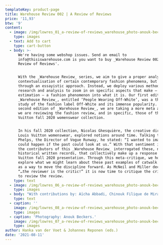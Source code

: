 ```yaml
---
templateKey: product-page
title: Warehouse Review 002 | A Review of Reviews
price: '11,93'
btw: '9'
content:
  - image: /img/lowres_01_a-review-of-reviews_warehouse_photo-anouk-beckers.jpg
    type: images
  - text: Add to cart
    type: cart-button
  - body: >-
      We're having some webshop issues. Send an email to
      info@thisiswarehouse.com is you want to buy _Warehouse Review 002,_ 'A
      Review of Reviews'.


      With the _Warehouse Review_ series, we aim to give a proper analysis and
      contextualisation of certain contemporary fashion phenomena, but not only
      through an essayistic approach. Instead, we deploy various methods of
      research and analysis to zoom in on specific aspects that make – in our
      estimation – a fashion phenomenon into what it is. Our first edition of
      _Warehouse Review_, entitled ‘People Wearing Off-White’, was a thorough
      study of the fashion label Off-White and its immense popularity. With this
      second edition of _Warehouse Review_, we are taking a more meta approach:
      we are reviewing the fashion review, and in specific, those of the Louis
      Vuitton fall 2020 womenswear collection. 


      In his fall 2020 collection, Nicolas Ghesquière, the creative director of
      Louis Vuitton womenswear, explored notions around time. Talking to Nicole
      Phelps, the Director of Vogue Runway, he stated: “I wanted to imagine what
      could happen if the past could look at us.” With that sentiment in mind,
      the contributors of this _Warehouse Review_ interrogated these, now
      historical written records, that collectively make up a response to Louis
      Vuitton fall 2020 presentation. Through this meta-critique, we hope to
      explore what we might learn about these past examples of catwalk writing
      as a way to move the discipline forward. As McNeil and Miller declared
      “…the reviewer is the critic!” it is now time to critique the critic and
      to review the review.
    type: text
  - image: /img/lowres_06_a-review-of-reviews_warehouse_photo-anouk-beckers.jpg
    type: images
  - body: "With contributions by: Aïcha Abbadi, Chinouk Filique de Miranda, Dal Chodha, Femke de Vries, Hanka van der Voet, Isabel Mundigo-Moore, Johannes Reponen, Laura Gardner, Megan Wray Schertler, Ricarda Bigolin and Sophie Barr. Design by Line Arngaard.\r\n\nType: softcover\\ Dimensions: 108 mm x 182 mm portrait\\ Pages: 220\\ Editors: Hanka van der Voet & Johannes Reponen\\ Contributors: Aïcha Abbadi, Chinouk Filique de Miranda, Dal Chodha, Femke de Vries, Hanka van der Voet, Isabel Mundigo-Moore, Johannes Reponen, Laura Gardner, Megan Wray Schertler, Ricarda Bigolin and Sophie Barr \\ Graphic design: Line Arngaard\\ Release date: July 2021\\ Binding: glued\\ Edition: 700\\ Color: black and white\\ Printer: Tallinn Book Printers\\ Language: English\\ Text editing: Pat Frances\\ Made possible by: Creative Industries Fund NL\\ Production: Warehouse"
    type: text
  - caption: ''
    image: /img/lowres_08_a-review-of-reviews_warehouse_photo-anouk-beckers.jpg
    type: images
  - caption: 'Photography: Anouk Beckers.'
    image: /img/lowres_07_a-review-of-reviews_warehouse_photo-anouk-beckers.jpg
    type: images
author: Hanka van der Voet & Johannes Reponen (eds.)
date: '2021-08-11'
---
```


